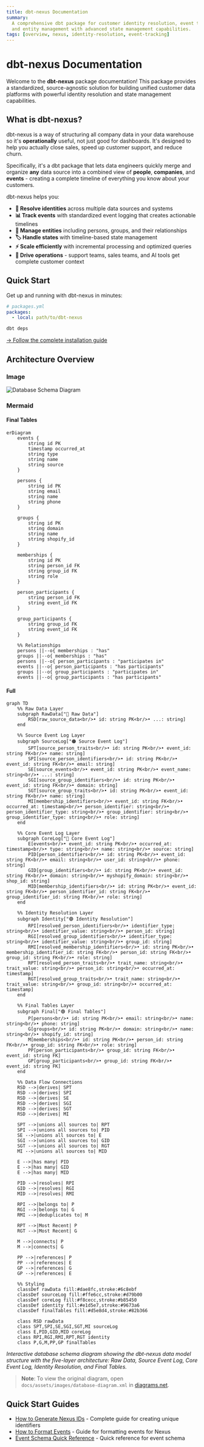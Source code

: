 ```yaml
---
title: dbt-nexus Documentation
summary:
  A comprehensive dbt package for customer identity resolution, event tracking,
  and entity management with advanced state management capabilities.
tags: [overview, nexus, identity-resolution, event-tracking]
---
```


# dbt-nexus Documentation

Welcome to the **dbt-nexus** package documentation! This package provides a
standardized, source-agnostic solution for building unified customer data
platforms with powerful identity resolution and state management capabilities.

## What is dbt-nexus?

dbt-nexus is a way of structuring all company data in your data warehouse so
it's **operationally** useful, not just good for dashboards. It's designed to
help you actually close sales, speed up customer support, and reduce churn.

Specifically, it's a dbt package that lets data engineers quickly merge and
organize **any** data source into a combined view of **people**, **companies**,
and **events** - creating a complete timeline of everything you know about your
customers.

dbt-nexus helps you:

- **🔗 Resolve identities** across multiple data sources and systems
- **📊 Track events** with standardized event logging that creates actionable
  timelines
- **👥 Manage entities** including persons, groups, and their relationships
- **🏷️ Handle states** with timeline-based state management
- **⚡ Scale efficiently** with incremental processing and optimized queries
- **🎯 Drive operations** - support teams, sales teams, and AI tools get
  complete customer context

## Quick Start

Get up and running with dbt-nexus in minutes:

```yaml
# packages.yml
packages:
  - local: path/to/dbt-nexus
```

```bash
dbt deps
```

[→ Follow the complete installation guide](getting-started/installation.md)

## Architecture Overview

### Image

![Database Schema Diagram](assets/images/database-diagram.png)

### Mermaid

#### Final Tables

```mermaid
erDiagram
    events {
        string id PK
        timestamp occurred_at
        string type
        string name
        string source
    }

    persons {
        string id PK
        string email
        string name
        string phone
    }

    groups {
        string id PK
        string domain
        string name
        string shopify_id
    }

    memberships {
        string id PK
        string person_id FK
        string group_id FK
        string role
    }

    person_participants {
        string person_id FK
        string event_id FK
    }

    group_participants {
        string group_id FK
        string event_id FK
    }

    %% Relationships
    persons ||--o{ memberships : "has"
    groups ||--o{ memberships : "has"
    persons ||--o{ person_participants : "participates in"
    events ||--o{ person_participants : "has participants"
    groups ||--o{ group_participants : "participates in"
    events ||--o{ group_participants : "has participants"
```

#### Full

```mermaid
graph TD
    %% Raw Data Layer
    subgraph RawData["🔵 Raw Data"]
        RSD[raw_source_data<br/>• id: string PK<br/>• ...: string]
    end

    %% Source Event Log Layer
    subgraph SourceLog["🟠 Source Event Log"]
        SPT[source_person_traits<br/>• id: string PK<br/>• event_id: string FK<br/>• name: string]
        SPI[source_person_identifiers<br/>• id: string PK<br/>• event_id: string FK<br/>• email: string]
        SE[source_events<br/>• event_id: string PK<br/>• event_name: string<br/>• ...: string]
        SGI[source_group_identifiers<br/>• id: string PK<br/>• event_id: string FK<br/>• domain: string]
        SGT[source_group_traits<br/>• id: string PK<br/>• event_id: string FK<br/>• name: string]
        MI[membership_identifiers<br/>• event_id: string FK<br/>• occurred_at: timestamp<br/>• person_identifier: string<br/>• person_identifier_type: string<br/>• group_identifier: string<br/>• group_identifier_type: string<br/>• role: string]
    end

    %% Core Event Log Layer
    subgraph CoreLog["🔴 Core Event Log"]
        E[events<br/>• event_id: string PK<br/>• occurred_at: timestamp<br/>• type: string<br/>• name: string<br/>• source: string]
        PID[person_identifiers<br/>• id: string PK<br/>• event_id: string FK<br/>• email: string<br/>• user_id: string<br/>• phone: string]
        GID[group_identifiers<br/>• id: string PK<br/>• event_id: string FK<br/>• domain: string<br/>• myshopify_domain: string<br/>• shop_id: string]
        MID[membership_identifiers<br/>• id: string PK<br/>• event_id: string FK<br/>• person_identifier_id: string FK<br/>• group_identifier_id: string FK<br/>• role: string]
    end

    %% Identity Resolution Layer
    subgraph Identity["🟣 Identity Resolution"]
        RPI[resolved_person_identifiers<br/>• identifier_type: string<br/>• identifier_value: string<br/>• person_id: string]
        RGI[resolved_group_identifiers<br/>• identifier_type: string<br/>• identifier_value: string<br/>• group_id: string]
        RMI[resolved_membership_identifiers<br/>• id: string PK<br/>• membership_identifier_id: string FK<br/>• person_id: string FK<br/>• group_id: string FK<br/>• role: string]
        RPT[resolved_person_traits<br/>• trait_name: string<br/>• trait_value: string<br/>• person_id: string<br/>• occurred_at: timestamp]
        RGT[resolved_group_traits<br/>• trait_name: string<br/>• trait_value: string<br/>• group_id: string<br/>• occurred_at: timestamp]
    end

    %% Final Tables Layer
    subgraph Final["🟢 Final Tables"]
        P[persons<br/>• id: string PK<br/>• email: string<br/>• name: string<br/>• phone: string]
        G[groups<br/>• id: string PK<br/>• domain: string<br/>• name: string<br/>• shopify_id: string]
        M[memberships<br/>• id: string PK<br/>• person_id: string FK<br/>• group_id: string FK<br/>• role: string]
        PP[person_participants<br/>• group_id: string FK<br/>• event_id: string FK]
        GP[group_participants<br/>• group_id: string FK<br/>• event_id: string FK]
    end

    %% Data Flow Connections
    RSD -->|derives| SPT
    RSD -->|derives| SPI
    RSD -->|derives| SE
    RSD -->|derives| SGI
    RSD -->|derives| SGT
    RSD -->|derives| MI

    SPT -->|unions all sources to| RPT
    SPI -->|unions all sources to| PID
    SE -->|unions all sources to| E
    SGI -->|unions all sources to| GID
    SGT -->|unions all sources to| RGT
    MI -->|unions all sources to| MID

    E -->|has many| PID
    E -->|has many| GID
    E -->|has many| MID

    PID -->|resolves| RPI
    GID -->|resolves| RGI
    MID -->|resolves| RMI

    RPI -->|belongs to| P
    RGI -->|belongs to| G
    RMI -->|deduplicates to| M

    RPT -->|Most Recent| P
    RGT -->|Most Recent| G

    M -->|connects| P
    M -->|connects| G

    PP -->|references| P
    PP -->|references| E
    GP -->|references| G
    GP -->|references| E

    %% Styling
    classDef rawData fill:#dae8fc,stroke:#6c8ebf
    classDef sourceLog fill:#ffe6cc,stroke:#d79b00
    classDef coreLog fill:#f8cecc,stroke:#b85450
    classDef identity fill:#e1d5e7,stroke:#9673a6
    classDef finalTables fill:#d5e8d4,stroke:#82b366

    class RSD rawData
    class SPT,SPI,SE,SGI,SGT,MI sourceLog
    class E,PID,GID,MID coreLog
    class RPI,RGI,RMI,RPT,RGT identity
    class P,G,M,PP,GP finalTables
```

_Interactive database schema diagram showing the dbt-nexus data model structure
with the five-layer architecture: Raw Data, Source Event Log, Core Event Log,
Identity Resolution, and Final Tables._

> **Note**: To view the original diagram, open
> `docs/assets/images/database-diagram.xml` in
> [diagrams.net](https://app.diagrams.net).

## Quick Start Guides

- [How to Generate Nexus IDs](how-to/generate-nexus-ids.md) - Complete guide for
  creating unique identifiers
- [How to Format Events](how-to/format-nexus-events.md) - Guide for formatting
  events for Nexus
- [Event Schema Quick Reference](reference/event-schema-quick-reference.md) -
  Quick reference for event schema
